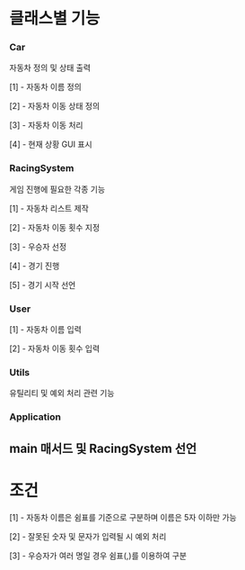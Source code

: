 # 클래스별 기능

### Car
자동차 정의 및 상태 출력

[1] - 자동차 이름 정의

[2] - 자동차 이동 상태 정의

[3] - 자동차 이동 처리

[4] - 현재 상황 GUI 표시

### RacingSystem
게임 진행에 필요한 각종 기능

[1] - 자동차 리스트 제작

[2] - 자동차 이동 횟수 지정

[3] - 우승자 선정

[4] - 경기 진행

[5] - 경기 시작 선언

### User
[1] - 자동차 이름 입력

[2] - 자동차 이동 횟수 입력

### Utils
유틸리티 및 예외 처리 관련 기능

### Application
main 매서드 및 RacingSystem 선언
------------------------------------

# 조건

[1] - 자동차 이름은 쉼표를 기준으로 구분하며 이름은 5자 이하만 가능

[2] - 잘못된 숫자 및 문자가 입력될 시 예외 처리

[3] - 우승자가 여러 명일 경우 쉼표(,)를 이용하여 구분